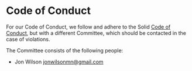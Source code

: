 # Code of Conduct

For our Code of Conduct, we follow and adhere to the Solid [Code of Conduct](https://github.com/solid/process/blob/main/code-of-conduct.md),
but with a different Committee, which should be contacted in the case of violations.

The Committee consists of the following people:

- Jon Wilson <jonwilsonmn@gmail.com>
